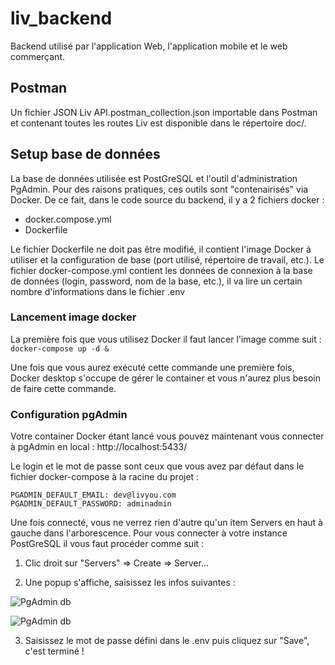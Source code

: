 # liv_backend

Backend utilisé par l'application Web, l'application mobile et le web commerçant.

## Postman

Un fichier JSON Liv API.postman_collection.json importable dans Postman et contenant toutes les routes Liv est disponible dans le répertoire doc/.

## Setup base de données

La base de données utilisée est PostGreSQL et l'outil d'administration PgAdmin.
Pour des raisons pratiques, ces outils sont "contenairisés" via Docker.
De ce fait, dans le code source du backend, il y a 2 fichiers docker :
- docker.compose.yml
- Dockerfile

Le fichier Dockerfile ne doit pas être modifié, il contient l'image Docker à utiliser et la configuration de base (port utilisé, répertoire de travail, etc.).
Le fichier docker-compose.yml contient les données de connexion à la base de données (login, password, nom de la base, etc.), il va lire un certain nombre d'informations dans le fichier .env

### Lancement image docker

La première fois que vous utilisez Docker il faut lancer l'image comme suit :
``` docker-compose up -d & ```

Une fois que vous aurez exécuté cette commande une première fois, Docker desktop s'occupe de gérer le container et vous n'aurez plus besoin de faire cette commande.

### Configuration pgAdmin

Votre container Docker étant lancé vous pouvez maintenant vous connecter à pgAdmin en local : http://localhost:5433/

Le login et le mot de passe sont ceux que vous avez par défaut dans le fichier docker-compose à la racine du projet :
```
PGADMIN_DEFAULT_EMAIL: dev@livyou.com
PGADMIN_DEFAULT_PASSWORD: adminadmin
```

Une fois connecté, vous ne verrez rien d'autre qu'un item Servers en haut à gauche dans l'arborescence.
Pour vous connecter à votre instance PostGreSQL il vous faut procéder comme suit :
1. Clic droit sur "Servers" => Create => Server...

2. Une popup s'affiche, saisissez les infos suivantes :

![PgAdmin db](doc/assets/livyou-pgAdmin-screen1.png)

![PgAdmin db](doc/assets/livyou-pgAdmin-screen3.png)

3. Saisissez le mot de passe défini dans le .env puis cliquez sur "Save", c'est terminé !
